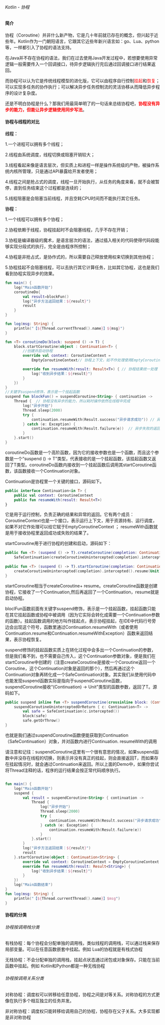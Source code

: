 ###### Kotlin - 协程

####  简介

协程（Coroutine）并非什么新产物，它是几十年前就已存在的概念，但兴起于近些年。Kotlin作为一门朝阳语言，它跟其它近些年新兴语言如：go、Lua、python等，一样都引入了协程的语法支持。

在Java并不存在协程的语法，我们在过去使用Java开发过程中，若想要使用异常逻辑一般需要传入一个回调接口，待异步逻辑执行完后通过回调接口进行结果返回。

而协程可以认为它是传统线程模型的进化版，它可以由程序自行控制<font color=#FF0004>挂起</font>和<font color=#FF0004>恢复</font>；可以实现多任务的协作执行；可以解决异步任务控制流的灵活协移从而降低异步程序的设计复杂度。

还是不明白协程是什么？那我们用最简单明了的一句话来总结协程吧，<font color=#FF0004>**协程没有异步的能力，但能让异步逻辑使用同步写法**</font>。


#### 协程与线程的对比

<font color=#333333>**线程：**</font>

1.一个进程可以拥有多个线程；

2.线程由系统调度，线程切换或阻塞开销较大；

3.线程看起来像是语言层次，但实质上和进程一样是操作系统级的产物，被操作系统内核所管理，只是通过API暴露给开发者使用；

4.线程之间是抢占式的调度，线程一旦开始执行，从任务的角度来看，就不会被暂停，直到任务结束这个过程都是连续的；

5.线程阻塞是会阻塞当前线程，并且空耗CPU时间而不能执行其它任务。

<font color=#333333>**协程：**</font>

1.一个线程可以拥有多个协程；

2.协程依赖于线程，协程挂起时不会阻塞线程，几乎不存在开销；

3.协程是编译器级的魔术，是语言层次的语法，通过插入相关的代码使得代码段能够实现分段式的执行，完全是由程序所控制；

4.协程是非抢占式，是协作式的，所以需要自己释放使用权来切换到其他协程；

5.协程挂起不会阻塞线程，可以去执行其它计算任务，比如其它协程，这也是我们看到协程实现异步的效果。

```kotlin
fun main() {
    log("Main函数开始")
    coroutineDo{
        val result=blockFun()
        log("异步方法返回结果：${result}")
        result
    }
}

fun log(msg: String) {
    println("【${Thread.currentThread().name}】${msg}")
}

fun <T> coroutineDo(block: suspend () -> T) {
    block.startCoroutine(object : Continuation<T> {
        //创建并启动协程
        override val context: CoroutineContext =
            EmptyCoroutineContext// 协程上下文，如不作处理使用EmptyCoroutineContext即可

        override fun resumeWith(result: Result<T>) { // 协程结果统一处理
            log("收到异步结果：${result}")
        }
    })
}
//关键字suspend修饰，表示是一个挂起函数
suspend fun blockFun() = suspendCoroutine<String> { continuation ->
    Thread {  // 协程没有异步的能力，所以耗时操作依然在线程中完成
        log("异步开始")
        Thread.sleep(2000)
        try {
            continuation.resumeWith(Result.success("异步请求成功")) // 异步成功的返回
        } catch (e: Exception) {
            continuation.resumeWith(Result.failure(e))  // 异步失败的返回
        }
    }.start()
}
```



coroutineDo函数是一个高阶函数，因为它的接收参数也是一个函数，而且这个参数是一个“suspend () -> T”类型，代表接收的是一个挂起函数，该挂起函数又返回了T类型。coroutineDo函数内接收到一个挂起函数后调用其startCoroutine函数，该函数接收一个Continuation对象。

Continuation是协程里一个关键的接口，源码如下。

```kotlin
public interface Continuation<in T> {
    public val context: CoroutineContext
    public fun resumeWith(result: Result<T>)
}
```

它是用于运行控制，负责正确的结果和异常的返回。它有两个成员：CoroutineContext也是一个接口，表示运行上下文，用于资源持有、运行调度，如果不对它作处理可以给它赋于EmptyCoroutineContext ； resumeWith函数就是用于接收协程里返回成功或失败的结果了。

startCoroutine用于进行协程的创建和启动，源码如下：

```kotlin
public fun <T> (suspend () -> T).createCoroutine(completion: Continuation<T>): Continuation<Unit> =
    SafeContinuation(createCoroutineUnintercepted(completion).intercepted(), COROUTINE_SUSPENDED)
 
public fun <T> (suspend () -> T).startCoroutine(completion: Continuation<T>) {
    createCoroutineUnintercepted(completion).intercepted().resume(Unit)
}
```

startCoroutine相当于createCoroutine+ resume。createCoroutine函数是创建协程，它接收了一个Continuation,然后再返回了一个Continuation，resume就是启动协程。



bloclFun函数前面有关键字suspend修饰，表示是一个挂起函数，挂起函数只能在其它挂起函数或协程中被调用（因为它实际会转化成需要一个Continuation<T>参数的函数）。挂起函数调用的地方叫作挂起点，表示协程挂起，在IDE中代码行号旁边会出现这个符号，函数里通过Continuation.resumeWith（或者使用Continuation.resume和Continuation.resumeWithException）函数来返回结果，表示协程恢复。

suspend修饰的挂起函数实质上在转化过程中会多出一个Continuation<T>的参数，但是我们看不到，也不需要自己传入，这个Continuation参数对象，便是我们在startCoroutine中创建的（注意createCoroutine是接收一个Coroutine返回一个Coroutine，这个Continuation对象是返回的那个），然后再通过这个Continuation对象再转化成一个SafeContinuation对象。其实我们从使用代码中也能发现suspend函数实际是指向于suspendCoroutine函数，suspendCoroutine接收“(Continuation<T>) -> Unit”类型的函数参数，返回了T。源码如下。

```kotlin
public suspend inline fun <T> suspendCoroutine(crossinline block: (Continuation<T>) -> Unit): T =
    suspendCoroutineUninterceptedOrReturn { c: Continuation<T> ->
        val safe = SafeContinuation(c.intercepted())
        block(safe)
        safe.getOrThrow()
}
```

也就是我们通过suspendCoroutine函数便能获取到Continuation（SafeContinuation）对象，并对函数内进行Continuation. resumeWith的调用

请注意和记往：suspendCoroutine这里有一个很有意思的情况，如果suspend函数中并没存在线程的切换，则表示并没有真正的挂起，则会直接返回T，而如果存在挂起情况时，就会通过Continuation来返回。所以上面的Demo中，如果你尝试将Thread注释的话，程序的运行结果会按正常代码顺序执行。

```kotlin

fun main() {
    log("Main函数开始")
    suspend {
        val result = suspendCoroutine<String> { continuation ->
            Thread {
                log("异步开始")
                Thread.sleep(2000)
                try {
                    continuation.resumeWith(Result.success("异步请求成功"))
                } catch (e: Exception) {
                    continuation.resumeWith(Result.failure(e))
                }
            }.start()
        }
        log("异步方法返回结果：${result}")
        result
    }.startCoroutine(object : Continuation<String> {
        override val context: CoroutineContext = EmptyCoroutineContext
        override fun resumeWith(result: Result<String>) {
            log("收到异步结果：${result}")
        }
    })
    log("Main函数结束")
}
fun log(msg: String) {
    println("【${Thread.currentThread().name}】$msg")
}
```



#### 协程的分类

######  协程按调用栈分类

有栈协程：每个协程会分配单独的调用栈，类似线程的调用栈，可以通过栈来保存局部变量。可以在任意函数嵌套中挂起。例如 Lua的协程就是有栈式协程

无栈协程：不会分配单独的调用栈，挂起点状态通过闭包或对象保存。只能在当前函数中挂起。例如 Kotlin和Python都是一种无栈协程

######  协程按调用关系分类

对称协程：调度权可以转移给任意协程，协程之间是对等关系。对称协程的方式更像在执行多个相互独立的任务并发。

非对称协程：调度权只能转移给调用自己的协程，协程存在父子关系。大多实现都是非对称协程



